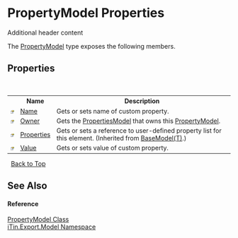 # PropertyModel Properties
Additional header content 

The <a href="T_iTin_Export_Model_PropertyModel">PropertyModel</a> type exposes the following members.


## Properties
&nbsp;<table><tr><th></th><th>Name</th><th>Description</th></tr><tr><td>![Public property](media/pubproperty.gif "Public property")</td><td><a href="P_iTin_Export_Model_PropertyModel_Name">Name</a></td><td>
Gets or sets name of custom property.</td></tr><tr><td>![Public property](media/pubproperty.gif "Public property")</td><td><a href="P_iTin_Export_Model_PropertyModel_Owner">Owner</a></td><td>
Gets the <a href="T_iTin_Export_Model_PropertiesModel">PropertiesModel</a> that owns this <a href="T_iTin_Export_Model_PropertyModel">PropertyModel</a>.</td></tr><tr><td>![Public property](media/pubproperty.gif "Public property")</td><td><a href="P_iTin_Export_Model_BaseModel_1_Properties">Properties</a></td><td>
Gets or sets a reference to user-defined property list for this element.
 (Inherited from <a href="T_iTin_Export_Model_BaseModel_1">BaseModel(T)</a>.)</td></tr><tr><td>![Public property](media/pubproperty.gif "Public property")</td><td><a href="P_iTin_Export_Model_PropertyModel_Value">Value</a></td><td>
Gets or sets value of custom property.</td></tr></table>&nbsp;
<a href="#propertymodel-properties">Back to Top</a>

## See Also


#### Reference
<a href="T_iTin_Export_Model_PropertyModel">PropertyModel Class</a><br /><a href="N_iTin_Export_Model">iTin.Export.Model Namespace</a><br />